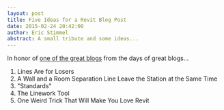 ```yaml
---
layout: post
title: Five Ideas for a Revit Blog Post  
date: 2015-02-24 20:42:00
author: Eric Stimmel  
abstract: A small tribute and some ideas...  
---
```


In honor of [one of the great blogs][fives] from the days of great blogs... 

1. Lines Are for Losers 
2. A Wall and a Room Separation Line Leave the Station at the Same Time
3. "Standards"
4. The Linework Tool
5. One Weird Trick That Will Make You Love Revit 


[fives]: http://www.5ives.com/ "5ives | Merlin's Lists of Five Things"
